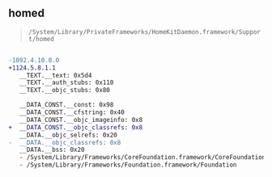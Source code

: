 ## homed

> `/System/Library/PrivateFrameworks/HomeKitDaemon.framework/Support/homed`

```diff

-1092.4.10.0.0
+1124.5.8.1.1
   __TEXT.__text: 0x5d4
   __TEXT.__auth_stubs: 0x110
   __TEXT.__objc_stubs: 0x80

   __DATA_CONST.__const: 0x98
   __DATA_CONST.__cfstring: 0x40
   __DATA_CONST.__objc_imageinfo: 0x8
+  __DATA_CONST.__objc_classrefs: 0x8
   __DATA.__objc_selrefs: 0x20
-  __DATA.__objc_classrefs: 0x8
   __DATA.__bss: 0x20
   - /System/Library/Frameworks/CoreFoundation.framework/CoreFoundation
   - /System/Library/Frameworks/Foundation.framework/Foundation

```
